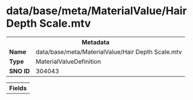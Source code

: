 <h1>data/base/meta/MaterialValue/Hair Depth Scale.mtv</h1><table><tr><th colspan="100%">Metadata</th></tr><tr><td><b>Name</b></td><td>data/base/meta/MaterialValue/Hair Depth Scale.mtv</td></tr><tr><td><b>Type</b></td><td>MaterialValueDefinition</td></tr><tr><td><b>SNO ID</b></td><td>304043</td></tr></table>

<table><tr><th colspan="100%">Fields</th></tr></table>

